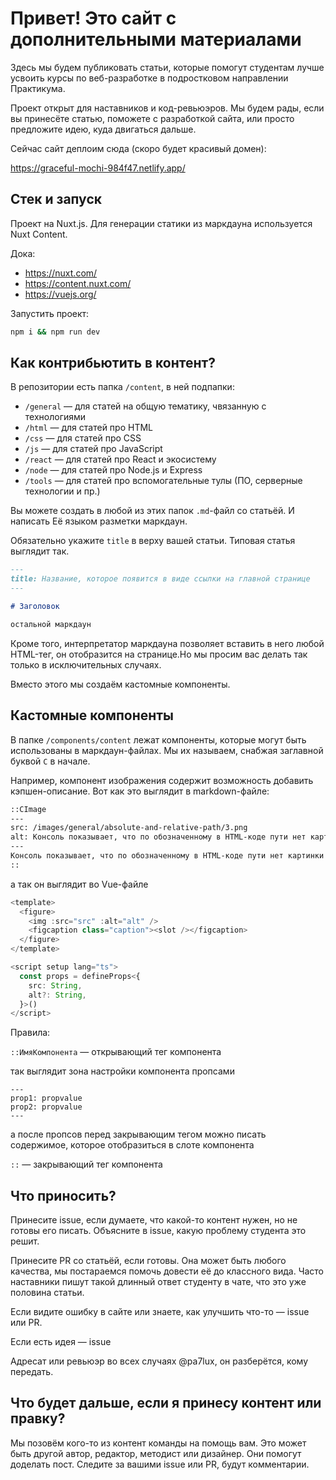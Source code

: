 # Привет! Это сайт с дополнительными материалами

Здесь мы будем публиковать статьи, которые помогут студентам лучше усвоить курсы по веб-разработке в подростковом направлении Практикума.

Проект открыт для наставников и код-ревьюэров. Мы будем рады, если вы принесёте статью, поможете с разработкой сайта, или просто предложите идею, куда двигаться дальше.

Сейчас сайт деплоим сюда (скоро будет красивый домен):

https://graceful-mochi-984f47.netlify.app/

## Стек и запуск

Проект на Nuxt.js. Для генерации статики из маркдауна используется Nuxt Content.

Дока:

- https://nuxt.com/
- https://content.nuxt.com/
- https://vuejs.org/

Запустить проект:

```bash
npm i && npm run dev
```

## Как контрибьютить в контент?

В репозитории есть папка `/content`, в ней подпапки:

- `/general` — для статей на общую тематику, чвязанную с технологиями
- `/html` — для статей про HTML
- `/css` — для статей про CSS
- `/js` — для статей про JavaScript
- `/react` — для статей про React и экосистему
- `/node` — для статей про Node.js и Express
- `/tools` — для статей про вспомогательные тулы (ПО, серверные технологии и пр.)

Вы можете создать в любой из этих папок `.md`-файл со статьёй. И написать Её языком разметки маркдаун.

Обязательно укажите `title` в верху вашей статьи. Типовая статья выглядит так.

```md
---
title: Название, которое появится в виде ссылки на главной странице
---

# Заголовок

остальной маркдаун

```

Кроме того, интерпретатор маркдауна позволяет вставить в него любой HTML-тег, он отобразится на странице.Но мы просим вас делать так только в исключительных случаях.

Вместо этого мы создаём кастомные компоненты.

## Кастомные компоненты

В папке `/components/content` лежат компоненты, которые могут быть использованы в маркдаун-файлах. Мы их называем, снабжая заглавной буквой `C` в начале.

Например, компонент изображения содержит возможность добавить кэпшен-описание. Вот как это выглядит в markdown-файле:

```md
::CImage
---
src: /images/general/absolute-and-relative-path/3.png
alt: Консоль показывает, что по обозначенному в HTML-коде пути нет картинки с именем image.png
---
Консоль показывает, что по обозначенному в HTML-коде пути нет картинки с именем image.png
::
```

а так он выглядит во Vue-файле

```ts
<template>
  <figure>
    <img :src="src" :alt="alt" />
    <figcaption class="caption"><slot /></figcaption>
  </figure>
</template>

<script setup lang="ts">
  const props = defineProps<{
    src: String,
    alt?: String,
  }>()
</script>

```

Правила:

`::ИмяКомпонента` — открывающий тег компонента

так выглядит зона настройки компонента пропсами
```
---
prop1: propvalue
prop2: propvalue
---
```

а после пропсов перед закрывающим тегом можно писать содержимое, которое отобразиться в слоте компонента

`::` — закрывающий тег компонента


## Что приносить?

Принесите issue, если думаете, что какой-то контент нужен, но не готовы его писать. Объясните в issue, какую проблему студента это решит.

Принесите PR со статьёй, если готовы. Она может быть любого качества, мы постараемся помочь довести её до классного вида. Часто наставники пишут такой длинный ответ студенту в чате, что это уже половина статьи.

Если видите ошибку в сайте или знаете, как улучшить что-то — issue или PR.

Если есть идея — issue

Адресат или ревьюэр во всех случаях @pa7lux, он разберётся, кому передать.

## Что будет дальше, если я принесу контент или правку?

Мы позовём кого-то из контент команды на помощь вам. Это может быть другой автор, редактор, методист или дизайнер. Они помогут доделать пост. Следите за вашими issue или PR, будут комментарии.